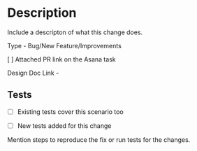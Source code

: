 # Description
Include a descripton of what this change does. 

Type - Bug/New Feature/Improvements

[ ] Attached PR link on the Asana task

Design Doc Link - 

## Tests
- [ ] Existing tests cover this scenario too 

- [ ] New tests added for this change    
 
Mention steps to reproduce the fix or run tests for the changes.

